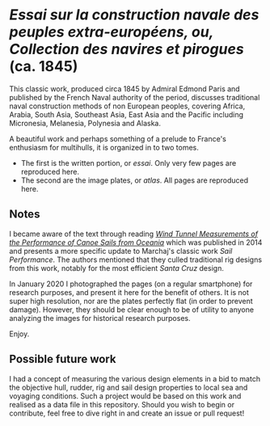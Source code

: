 # *Essai sur la construction navale des peuples extra-européens, ou, Collection des navires et pirogues* (ca. 1845)

This classic work, produced circa 1845 by Admiral Edmond Paris and published by the French Naval authority of the period, discusses traditional naval construction methods of non European peoples, covering Africa, Arabia, South Asia, Southeast Asia, East Asia and the Pacific including Micronesia, Melanesia, Polynesia and Alaska.

A beautiful work and perhaps something of a prelude to France's enthusiasm for multihulls, it is organized in to two tomes.

 * The first is the written portion, or *essai*. Only very few pages are reproduced here.
 * The second are the image plates, or *atlas*. All pages are reproduced here.

## Notes

I became aware of the text through reading *[Wind Tunnel Measurements of the Performance of Canoe Sails from Oceania](http://www.jps.auckland.ac.nz/document/Volume_123_2014/Volume_123,_No._1/Wind_Tunnel_Measurements_of_the_Performance_of_Canoe_Sails_from_Oceania,_by_Anne_Di_Piazza,_Erik_Pearthree_and_Francois_Paille,_p_9-28/p-6)* which was published in 2014 and presents a more specific update to Marchaj's classic work *Sail Performance*. The authors mentioned that they culled traditional rig designs from this work, notably for the most efficient *Santa Cruz* design.

In January 2020 I photographed the pages (on a regular smartphone) for research purposes, and present it here for the benefit of others. It is not super high resolution, nor are the plates perfectly flat (in order to prevent damage). However, they should be clear enough to be of utility to anyone analyzing the images for historical research purposes.

Enjoy.


## Possible future work

I had a concept of measuring the various design elements in a bid to match the objective hull, rudder, rig and sail design properties to local sea and voyaging conditions. Such a project would be based on this work and realised as a data file in this repository. Should you wish to begin or contribute, feel free to dive right in and create an issue or pull request!
